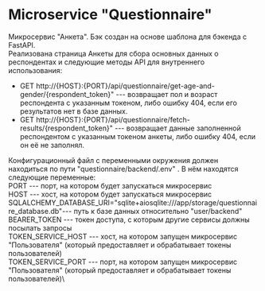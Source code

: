 # Microservice "Questionnaire"

Микросервис "Анкета". Бэк создан на основе шаблона для бэкенда с FastAPI.\
Реализована страница Анкеты для сбора основных данных о респондентах и следующие методы API для внутреннего использования:
* GET http://{HOST}:{PORT}/api/questionnaire/get-age-and-gender/{respondent_token}" --- возвращает пол и возраст респондента с указанным токеном, либо ошибку 404, если его результатов нет в базе данных.
* GET http://{HOST}:{PORT}/api/questionnaire/fetch-results/{respondent_token}" --- возвращает данные заполненной респондентом с указанным токеном анкеты, либо ошибку 404, если он её не заполнял.


Конфигурационный файл с переменными окружения должен находиться по пути "questionnaire/backend/.env" .
В нём находятся следующие переменные:\
PORT --- порт, на котором будет запускаться микросервис\
HOST --- хост, на котором будет запускаться микросервис\
SQLALCHEMY_DATABASE_URI="sqlite+aiosqlite:///app/storage/questionnaire_database.db"--- путь к базе данных относительно "user/backend"\
BEARER_TOKEN --- токен доступа, с которым другие сервисы должны посылать запросы\
TOKEN_SERVICE_HOST --- хост, на котором запущен микросервис "Пользователя" (который предоставляет и обрабатывает токены пользователей)\
TOKEN_SERVICE_PORT --- порт, на котором запущен микросервис "Пользователя" (который предоставляет и обрабатывает токены пользователей)\